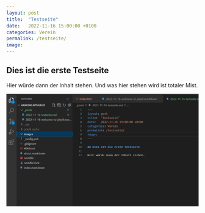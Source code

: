 ```yaml
---
layout: post
title:  "Testseite"
date:   2022-11-16 15:00:00 +0100
categories: Verein
permalink: /testseite/
image: 	
---
```


## Dies ist die erste Testseite

Hier würde dann der Inhalt stehen. Und was hier stehen wird ist totaler Mist.

![Test](/images/test.png)